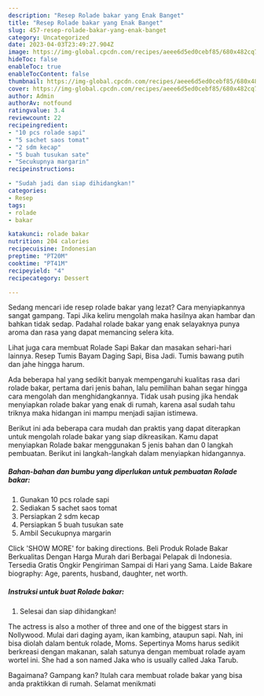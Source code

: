 ```yaml
---
description: "Resep Rolade bakar yang Enak Banget"
title: "Resep Rolade bakar yang Enak Banget"
slug: 457-resep-rolade-bakar-yang-enak-banget
category: Uncategorized
date: 2023-04-03T23:49:27.904Z
image: https://img-global.cpcdn.com/recipes/aeee6d5ed0cebf85/680x482cq70/rolade-bakar-foto-resep-utama.jpg
hideToc: false
enableToc: true
enableTocContent: false
thumbnail: https://img-global.cpcdn.com/recipes/aeee6d5ed0cebf85/680x482cq70/rolade-bakar-foto-resep-utama.jpg
cover: https://img-global.cpcdn.com/recipes/aeee6d5ed0cebf85/680x482cq70/rolade-bakar-foto-resep-utama.jpg
author: Admin
authorAv: notfound
ratingvalue: 3.4
reviewcount: 22
recipeingredient:
- "10 pcs rolade sapi"
- "5 sachet saos tomat"
- "2 sdm kecap"
- "5 buah tusukan sate"
- "Secukupnya margarin"
recipeinstructions:

- "Sudah jadi dan siap dihidangkan!"
categories:
- Resep
tags:
- rolade
- bakar

katakunci: rolade bakar 
nutrition: 204 calories
recipecuisine: Indonesian
preptime: "PT20M"
cooktime: "PT41M"
recipeyield: "4"
recipecategory: Dessert

---
```



Sedang mencari ide resep rolade bakar yang lezat? Cara menyiapkannya sangat gampang. Tapi Jika keliru mengolah maka hasilnya akan hambar dan bahkan tidak sedap. Padahal rolade bakar yang enak selayaknya punya aroma dan rasa yang dapat memancing selera kita.


Lihat juga cara membuat Rolade Sapi Bakar dan masakan sehari-hari lainnya. Resep Tumis Bayam Daging Sapi, Bisa Jadi. Tumis bawang putih dan jahe hingga harum.

Ada beberapa hal yang sedikit banyak mempengaruhi kualitas rasa dari rolade bakar, pertama dari jenis bahan, lalu pemilihan bahan segar hingga cara mengolah dan menghidangkannya. Tidak usah pusing jika hendak menyiapkan rolade bakar yang enak di rumah, karena asal sudah tahu triknya maka hidangan ini mampu menjadi sajian istimewa.


Berikut ini ada beberapa cara mudah dan praktis yang dapat diterapkan untuk mengolah rolade bakar yang siap dikreasikan. Kamu dapat menyiapkan Rolade bakar menggunakan 5 jenis bahan dan 0 langkah pembuatan. Berikut ini langkah-langkah dalam menyiapkan hidangannya.

<!--inarticleads1-->

##### Bahan-bahan dan bumbu yang diperlukan untuk pembuatan Rolade bakar:

1. Gunakan 10 pcs rolade sapi
1. Sediakan 5 sachet saos tomat
1. Persiapkan 2 sdm kecap
1. Persiapkan 5 buah tusukan sate
1. Ambil Secukupnya margarin


Click &#39;SHOW MORE&#39; for baking directions. Beli Produk Rolade Bakar Berkualitas Dengan Harga Murah dari Berbagai Pelapak di Indonesia. Tersedia Gratis Ongkir Pengiriman Sampai di Hari yang Sama. Laide Bakare biography: Age, parents, husband, daughter, net worth. 

<!--inarticleads2-->

##### Instruksi untuk buat Rolade bakar:


1. Selesai dan siap dihidangkan!

The actress is also a mother of three and one of the biggest stars in Nollywood. Mulai dari daging ayam, ikan kambing, ataupun sapi. Nah, ini bisa diolah dalam bentuk rolade, Moms. Sepertinya Moms harus sedikit berkreasi dengan makanan, salah satunya dengan membuat rolade ayam wortel ini. She had a son named Jaka who is usually called Jaka Tarub. 

Bagaimana? Gampang kan? Itulah cara membuat rolade bakar yang bisa anda praktikkan di rumah. Selamat menikmati
